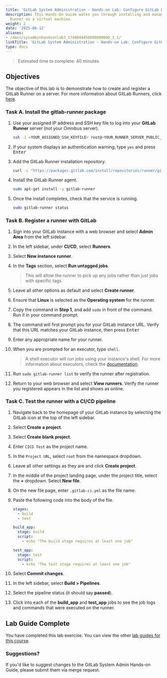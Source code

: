 ```yaml
---
title: 'GitLab System Administration - Hands-on Lab: Configure GitLab Runners'
description: This Hands-On Guide walks you through installing and managing a GitLab
  Runner on a virtual machine.
weight: 2
date: '2025-06-12'
aliases:
- /docs/sysadminhandsonlab3_1748044456000000000_1_1/
linkTitle: 'GitLab System Administration - Hands-on Lab: Configure GitLab Runners'
type: docs
---
```


> Estimated time to complete: 40 minutes

## Objectives

The objective of this lab is to demonstrate how to create and register a GitLab Runner on a server. For more information about GitLab Runners, click [here](https://docs.gitlab.com/runner/).

### Task A. Install the gitlab-runner package

1. Use your assigned IP address and SSH key file to log into your **GitLab Runner** server (*not* your Omnibus server).

    ```bash
    ssh -i <YOUR_ASSIGNED_SSH_KEYFILE> root@<YOUR_RUNNER_SERVER_PUBLIC_IP>
    ```

1. If your system displays an authentication warning, type `yes` and press <kbd>Enter</kbd>

1. Add the GitLab Runner installation repository.

    ```bash
    curl -L "https://packages.gitlab.com/install/repositories/runner/gitlab-runner/script.deb.sh" | sudo bash
    ```

1. Install the GitLab Runner agent.

    ```bash
    sudo apt-get install -y gitlab-runner
    ```

1. Once the install completes, check that the service is running.

    ```bash
    sudo gitlab-runner status
    ```

### Task B. Register a runner with GitLab

1. Sign into your GitLab instance with a web browser and select **Admin Area** from the left sidebar.

1. In the left sidebar, under **CI/CD**, select **Runners**.

1. Select **New instance runner**.

1. In the **Tags** section, select **Run untagged jobs**.

    > This will allow the runner to pick up any jobs rather than just jobs with specific tags.

1. Leave all other options as default and select **Create runner**.

1. Ensure that **Linux** is selected as the **Operating system** for the runner.

1. Copy the command in **Step 1**, and add `sudo` in front of the command. Run it in your command prompt.

1. The command will first prompt you for your GitLab instance URL. Verify that this URL matches your GitLab instance, then press <kbd>Enter</kbd>

1. Enter any appropriate name for your runner.

1. When you are prompted for an executor, type `shell`.

    > A shell executor will run jobs using your instance's shell. For more information about executors, check the [documentation](https://docs.gitlab.com/runner/executors/).

1. Run `sudo gitlab-runner list` to verify the runner after registration.

1. Return to your web browser and select **View runners**. Verify the runner you registered appears in the list and shows as online.

### Task C. Test the runner with a CI/CD pipeline

1. Navigate back to the homepage of your GitLab instance by selecting the GitLab icon at the top of the left sidebar.

1. Select **Create a project**.

1. Select **Create blank project**.

1. Enter `CICD Test` as the project name.

1. In the `Project URL`, select `root` from the namespace dropdown.

1. Leave all other settings as they are and click **Create project**.

1. In the middle of the project landing page, under the project title, select the **+** dropdown. Select **New file**.

1. On the new file page, enter `.gitlab-ci.yml` as the file name.

1. Paste the following code into the body of the file.

    ```yml
    stages:
      - build
      - test

    build_app:
      stage: build
      script:
        - echo "The build stage requires at least one job"

    test_app:
      stage: test
      script:
        - echo "The test stage requires at least one job"
    ```

1. Select **Commit changes**.

1. In the left sidebar, select **Build > Pipelines**.

1. Select the pipeline status (it should say **passed**).

1. Click into each of the **build_app** and **test_app** jobs to see the job logs and commands that were executed on the runner.

## Lab Guide Complete

You have completed this lab exercise. You can view the other [lab guides for this course](/handbook/customer-success/professional-services-engineering/education-services/sysadminhandson).

### Suggestions?

If you'd like to suggest changes to the GitLab System Admin Hands-on Guide, please submit them via merge request.
